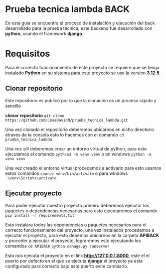 # Prueba tecnica lambda BACK

En esta guia se encuentra el proceso de instalación y ejecución del back desarrollado para la prueba tecnica, este backend fue desarrollado con **python**, usando el framework **django**.


# Requisitos

Para el correcto funcionamiento de este proyecto se requiere que se tenga instalado **Python** en su sistema para este proyecto se uso la version **3.12.5**.

## Clonar repositorio

Este repositorio es publico por lo que la clonación es un proceso rápido y sencillo

**clonar repositorio**
`git clone https://github.com/JoseDavidN/prueba_tecnica_lambda.git`

Una vez clonado el repositorio deberemos ubicarnos en dicho directorio atraves de la consola esto lo hacemos con el comando
`cd prueba_tecnica_lambda`

Una vez allí deberemos crear un entorno virtual de python, para esto ejecutamos el comando
`python3 -m venv venv`
o en windows
`python -m venv venv`

Una vez creado el entorno virtual procedemos a activarlo para esto usamos estos comandos
`source venv/bin/activate`
o para windows
`.\venv\Scripts\activate`


## Ejecutar proyecto

Para poder ejecutar nuestro proyecto primero deberemos ejecutar los paquetes o dependencias necesarias para esto ejecutaremos el comando
`pip install -r requirements.txt`

Esto instalara todos las dependencias o paquetes necesarios para el correcto funcionamiento del proyecto, una vez instalados procedemos a ejecutar el proyecto, para esto debemos ubicarnos en la carpeta **APIBACK** y proceder a ejecutar el proyecto, lograremos esto ejecutando los comandos
`cd APIBACK`
`python manage.py runserver`

Esto nos ejecuta el proyecto en el link **http://127.0.0.1:8000**, este el el puerto por defecto en el que se ejecuta **django** el proyecto ya esta configurado para correcto bajo este puerto evite cambiarlo.